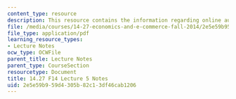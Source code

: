 ```yaml
---
content_type: resource
description: This resource contains the information regarding online auctions notes.
file: /media/courses/14-27-economics-and-e-commerce-fall-2014/2e5e59b959d4305b82c13df46cab1206_MIT14_27F14_Lec5.pdf
file_type: application/pdf
learning_resource_types:
- Lecture Notes
ocw_type: OCWFile
parent_title: Lecture Notes
parent_type: CourseSection
resourcetype: Document
title: 14.27 F14 Lecture 5 Notes
uid: 2e5e59b9-59d4-305b-82c1-3df46cab1206
---
```

